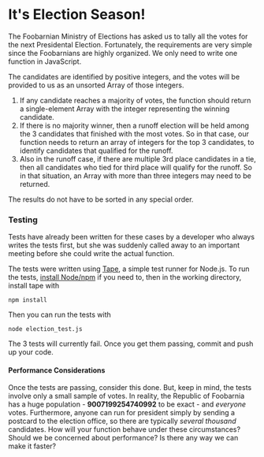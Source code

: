# It's Election Season!

The Foobarnian Ministry of Elections has asked us to tally all the votes for the
next Presidental Election. Fortunately, the requirements are very simple since
the Foobarnians are highly organized. We only need to write one function in
JavaScript.

The candidates are identified by positive integers, and the votes will be
provided to us as an unsorted Array of those integers.

  1. If any candidate reaches a majority of votes, the function should return a single-element Array with the integer representing the winning candidate.
  2. If there is no majority winner, then a runoff election will be held among the 3
candidates that finished with the most votes. So in that case, our function
needs to return an array of integers for the top 3 candidates, to identify
candidates that qualified for the runoff.
  3. Also in the runoff case, if there are multiple 3rd place candidates in a tie,
then all candidates who tied for third place will qualify for the runoff. So in
that situation, an Array with more than three integers may need to be returned.

The results do not have to be sorted in any special order.

### Testing

Tests have already been written for these cases by a developer who always
writes the tests first, but she was suddenly called away to an important
meeting before she could write the actual function.

The tests were written using [Tape](https://github.com/substack/tape), a simple test runner for Node.js. To run the
tests, [install Node/npm](https://docs.npmjs.com/getting-started/installing-node) if you need to, then in the working directory, install tape with

`npm install`

Then you can run the tests with

`node election_test.js`

The 3 tests will currently fail. Once you get them passing, commit and push up
your code.

#### Performance Considerations

Once the tests are passing, consider this done. But, keep in mind, the tests
involve only a small sample of votes. In reality, the Republic of Foobarnia has a
huge population - **9007199254740992** to be exact - and *everyone* votes.
Furthermore, anyone can run for president simply by sending a postcard to the
election office, so there are typically *several thousand* candidates. How will
your function behave under these circumstances? Should we be concerned about
performance? Is there any way we can make it faster?
